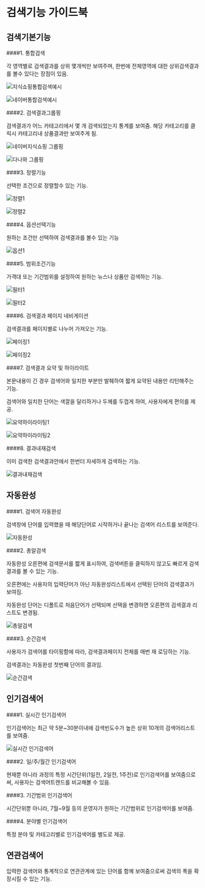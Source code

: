 # 검색기능 가이드북

## 검색기본기능


####1. 통합검색

각 영역별로 검색결과를 상위 몇개씩만 보여주며, 한번에 전체영역에 대한 상위검색결과를 볼수 있다는 장점이 있음.

![지식쇼핑통합검색예시](https://raw.githubusercontent.com/fastcat-co/fastcat-manuals/master/fastcatsearch/function-plan-guide/img/totalsearch2.png)

![네이버통합검색예시](https://raw.githubusercontent.com/fastcat-co/fastcat-manuals/master/fastcatsearch/function-plan-guide/img/totalsearch.png)


####2. 검색결과그룹핑

검색결과가 어느 카테고리에서 몇 개 검색되었는지 통계를 보여줌. 해당 카테고리를 클릭시 카테고리내 상품결과만 보여주게 됨.

![네이버지식쇼핑 그룹핑](https://raw.githubusercontent.com/fastcat-co/fastcat-manuals/master/fastcatsearch/function-plan-guide/img/naver-shopping-grouping.png)

![다나와 그룹핑](https://raw.githubusercontent.com/fastcat-co/fastcat-manuals/master/fastcatsearch/function-plan-guide/img/danawa-grouping.png)


####3. 정렬기능

선택한 조건으로 정렬할수 있는 기능.

![정렬1](https://raw.githubusercontent.com/fastcat-co/fastcat-manuals/master/fastcatsearch/function-plan-guide/img/rank1.png)

![정렬2](https://raw.githubusercontent.com/fastcat-co/fastcat-manuals/master/fastcatsearch/function-plan-guide/img/rank2.png)

####4. 옵션선택기능

원하는 조건만 선택하여 검색결과를 볼수 있는 기능

![옵션1](https://raw.githubusercontent.com/fastcat-co/fastcat-manuals/master/fastcatsearch/function-plan-guide/img/filter1.png)



####5. 범위조건기능

가격대 또는 기간범위를 설정하여 원하는 뉴스나 상품만 검색하는 기능.

![필터1](https://raw.githubusercontent.com/fastcat-co/fastcat-manuals/master/fastcatsearch/function-plan-guide/img/filter4.png)

![필터2](https://raw.githubusercontent.com/fastcat-co/fastcat-manuals/master/fastcatsearch/function-plan-guide/img/filter2.png)

####6. 검색결과 페이지 네비게이션

검색결과를 페이지별로 나누어 가져오는 기능.

![페이징1](https://raw.githubusercontent.com/fastcat-co/fastcat-manuals/master/fastcatsearch/function-plan-guide/img/pagenav1.png)

![페이징2](https://raw.githubusercontent.com/fastcat-co/fastcat-manuals/master/fastcatsearch/function-plan-guide/img/pagenav2.png)

####7. 검색결과 요약 및 하이라이트

본문내용이 긴 경우 검색어와 일치한 부분만 발췌하여 짧게 요약된 내용만 리턴해주는 기능.

검색어와 일치한 단어는 색깔을 달리하거나 두께를 두껍게 하여, 사용자에게 편의를 제공.

![요약하이라이팅1](https://raw.githubusercontent.com/fastcat-co/fastcat-manuals/master/fastcatsearch/function-plan-guide/img/sumhigh1.png)

![요약하이라이팅2](https://raw.githubusercontent.com/fastcat-co/fastcat-manuals/master/fastcatsearch/function-plan-guide/img/sumhigh2.png)

####8. 결과내재검색

이미 검색한 검색결과안에서 한번더 자세하게 검색하는 기능.

![결과내재검색](https://raw.githubusercontent.com/fastcat-co/fastcat-manuals/master/fastcatsearch/function-plan-guide/img/insearch.png)

## 자동완성


####1. 검색어 자동완성

검색창에 단어를 입력했을 때 해당단어로 시작하거나 끝나는 검색어 리스트를 보여준다.

![자동완성](https://raw.githubusercontent.com/fastcat-co/fastcat-manuals/master/fastcatsearch/function-plan-guide/img/autocomplete1.png)

####2. 총알검색

자동완성 오른편에 검색문서를 짧게 표시하여, 검색버튼을 클릭하지 않고도 빠르게 검색결과를 볼 수 있는 기능.

오른편에는 사용자의 입력단어가 아닌 자동완성리스트에서 선택된 단어의 검색결과가 보여짐.

자동완성 단어는 디폴트로 처음단어가 선택되며 선택을 변경하면 오른편의 검색결과 리스트도 변경됨.

![총알검색](https://raw.githubusercontent.com/fastcat-co/fastcat-manuals/master/fastcatsearch/function-plan-guide/img/bulletsearch.png)

####3. 순간검색

사용자가 검색어를 타이핑함에 따라, 검색결과페이지 전체를 매번 재 로딩하는 기능.

검색결과는 자동완성 첫번째 단어의 결과임.

![순간검색](https://raw.githubusercontent.com/fastcat-co/fastcat-manuals/master/fastcatsearch/function-plan-guide/img/instantsearch.png)


## 인기검색어

####1. 실시간 인기검색어

인기검색어는 최근 약 5분~30분이내에 검색빈도수가 높은 상위 10개의 검색어리스트를 보여줌.

![실시간 인기검색어](https://raw.githubusercontent.com/fastcat-co/fastcat-manuals/master/fastcatsearch/function-plan-guide/img/rt_popular_keyword.png)

####2. 일/주/월간 인기검색어

현재뿐 아니라 과정의 특정 시간단위(1일전, 2일전, 1주전)로 인기검색어를 보여줌으로써, 사용자는 검색어트렌드를 비교해볼 수 있음.



####3. 기간범위 인기검색어

시간단위뿐 아니라, 7월~9월 등의 운영자가 원하는 기간범위로 인기검색어를 보여줌.

####4. 분야별 인기검색어

특정 분야 및 카테고리별로 인기검색어를 별도로 제공.



## 연관검색어

입력한 검색어와 통계적으로 연관관계에 있는 단어를 함께 보여줌으로써 검색의 폭을 확장시킬 수 있는 기능.
